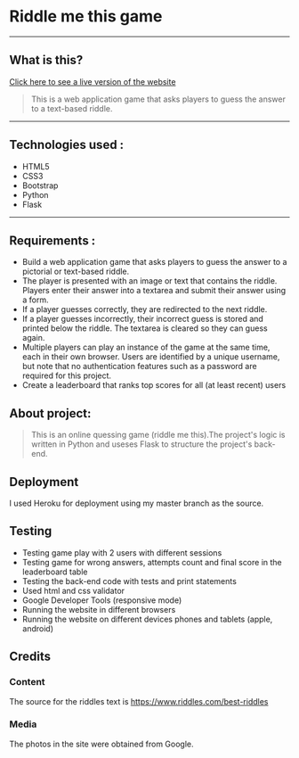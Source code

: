 #  Riddle me this game

----
## What is this?

[Click here to see a live version of the website](https://riddle-me-game.herokuapp.com/)

> This is a web application game that asks players to guess the answer to a text-based riddle.
----
## Technologies used :
* HTML5
* CSS3
* Bootstrap
* Python
* Flask

----
## Requirements :
* Build a web application game that asks players to guess the answer to a pictorial or text-based riddle.
* The player is presented with an image or text that contains the riddle. Players enter their answer into a textarea and submit their answer using a form.
* If a player guesses correctly, they are redirected to the next riddle.
* If a player guesses incorrectly, their incorrect guess is stored and printed below the riddle. The textarea is cleared so they can guess again.
* Multiple players can play an instance of the game at the same time, each in their own browser. Users are identified by a unique username, but note that no authentication features such as a password are required for this project.
* Create a leaderboard that ranks top scores for all (at least recent) users


## About project:
>This is an online quessing game (riddle me this).The project's logic is written in Python and useses Flask to structure the project's back-end.

## Deployment 
I used Heroku for deployment using my master branch as the source.

## Testing 

* Testing game play with 2 users with different sessions 
* Testing game for wrong answers, attempts count and final score in the leaderboard table
* Testing the back-end code with tests and print statements
* Used html and css validator
* Google Developer Tools (responsive mode)
* Running the website in different browsers 
* Running the website on different devices phones and tablets (apple, android)


## Credits 
### Content  ###
The source for the riddles text is https://www.riddles.com/best-riddles
### Media  ###
The photos in the site were obtained from Google.
